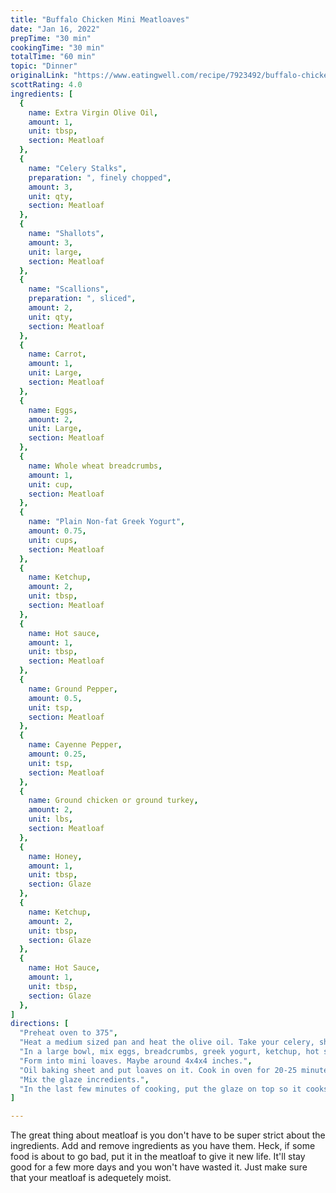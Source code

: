 ```yaml
---
title: "Buffalo Chicken Mini Meatloaves"
date: "Jan 16, 2022"
prepTime: "30 min" 
cookingTime: "30 min"
totalTime: "60 min"
topic: "Dinner"
originalLink: "https://www.eatingwell.com/recipe/7923492/buffalo-chicken-mini-meatloaves/"
scottRating: 4.0
ingredients: [
  {
    name: Extra Virgin Olive Oil,
    amount: 1,
    unit: tbsp,
    section: Meatloaf
  },
  {
    name: "Celery Stalks",
    preparation: ", finely chopped",
    amount: 3,
    unit: qty,
    section: Meatloaf
  },
  {
    name: "Shallots",
    amount: 3,
    unit: large,
    section: Meatloaf
  },
  {
    name: "Scallions",
    preparation: ", sliced",
    amount: 2,
    unit: qty,
    section: Meatloaf
  },
  {
    name: Carrot,
    amount: 1,
    unit: Large,
    section: Meatloaf
  },
  {
    name: Eggs,
    amount: 2,
    unit: Large,
    section: Meatloaf
  },
  {
    name: Whole wheat breadcrumbs,
    amount: 1,
    unit: cup,
    section: Meatloaf
  },
  {
    name: "Plain Non-fat Greek Yogurt",
    amount: 0.75,
    unit: cups,
    section: Meatloaf
  },
  {
    name: Ketchup,
    amount: 2,
    unit: tbsp,
    section: Meatloaf
  },
  {
    name: Hot sauce,
    amount: 1,
    unit: tbsp,
    section: Meatloaf
  },
  {
    name: Ground Pepper,
    amount: 0.5,
    unit: tsp,
    section: Meatloaf
  },
  {
    name: Cayenne Pepper,
    amount: 0.25,
    unit: tsp,
    section: Meatloaf
  },
  {
    name: Ground chicken or ground turkey,
    amount: 2,
    unit: lbs,
    section: Meatloaf
  },
  {
    name: Honey,
    amount: 1,
    unit: tbsp,
    section: Glaze
  },
  {
    name: Ketchup,
    amount: 2,
    unit: tbsp,
    section: Glaze
  },
  {
    name: Hot Sauce,
    amount: 1,
    unit: tbsp,
    section: Glaze
  },
]
directions: [
  "Preheat oven to 375",
  "Heat a medium sized pan and heat the olive oil. Take your celery, shallots, scallions, and carrot and cook until softened.",
  "In a large bowl, mix eggs, breadcrumbs, greek yogurt, ketchup, hot sauce, black pepper, cayenne pepper, ground meat, and cooked vegetables. Mix.",
  "Form into mini loaves. Maybe around 4x4x4 inches.",
  "Oil baking sheet and put loaves on it. Cook in oven for 20-25 minutes. Really until temp reaches 165 internally.",
  "Mix the glaze incredients.",
  "In the last few minutes of cooking, put the glaze on top so it cooks a bit."
]

---
```


The great thing about meatloaf is you don't have to be super strict about the ingredients. Add and remove ingredients as you have them. Heck, if some food is about to go bad, put it in the meatloaf to give it new life. It'll stay good for a few more days and you won't have wasted it. Just make sure that your meatloaf is adequetely moist.